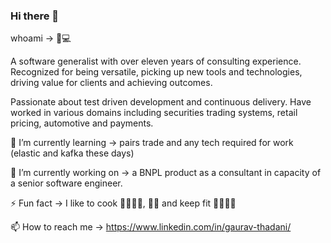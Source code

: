 ### Hi there 👋

whoami -> 👨💻

A software generalist with over eleven years of consulting experience. 
Recognized for being versatile, picking up new tools and technologies, driving value for clients and achieving outcomes.

Passionate about test driven development and continuous delivery. Have worked in various domains including securities trading systems, retail pricing, automotive and payments.

🌱 I’m currently learning -> pairs trade and any tech required for work (elastic and kafka these days)


🔭 I’m currently working on -> a BNPL product as a consultant in capacity of a senior software engineer.


⚡ Fun fact -> I like to cook 👨‍🍳🥘🍛, 🍹🥃 and keep fit 🏋️‍♂️🏃‍♂️


📫 How to reach me -> https://www.linkedin.com/in/gaurav-thadani/



<!--
**gauravthadani/gauravthadani** is a ✨ _special_ ✨ repository because its `README.md` (this file) appears on your GitHub profile.

Here are some ideas to get you started:

- 🔭 I’m currently working on ...
- 🌱 I’m currently learning ...
- 👯 I’m looking to collaborate on ...
- 🤔 I’m looking for help with ...
- 💬 Ask me about ...
- 📫 How to reach me: ...
- 😄 Pronouns: ...
- ⚡ Fun fact: ...
-->
